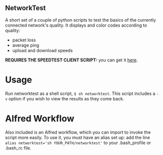 NetworkTest
----------------------
A short set of a couple of python scripts to test the basics of the currently connected network's quality.
It displays and color codes according to quality:
- packet loss
- average ping
- upload and download speeds

**REQUIRES THE SPEEDTEST CLIENT SCRIPT:**
you can get it [here](https://github.com/sivel/speedtest-cli).

Usage
=======
Run networktest as a shell script, `$ sh networktest`.
This script includes a `-v` option if you wish to view the results as they come back.

Alfred Workflow
=======
Also included is an Alfred workflow, which you can import to invoke the script more easily. To use it, you must have an alias set up: add the line `alias networktest='sh YOUR_PATH/networktest'` to your .bash_profile or .bash_rc file.